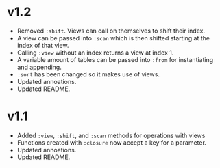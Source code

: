 # v1.2
- Removed `:shift`. Views can call on themselves to shift their index.
- A view can be passed into `:scan` which is then shifted starting at the index of that view.
- Calling `:view` without an index returns a view at index 1.
- A variable amount of tables can be passed into `:from` for instantiating and appending.
- `:sort` has been changed so it makes use of views.
- Updated annoations.
- Updated README.

# v1.1
- Added `:view`, `:shift`, and `:scan` methods for operations with views
- Functions created with `:closure` now accept a key for a parameter.
- Updated annoations.
- Updated README.